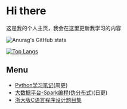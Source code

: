 # Hi there
这是我的个人主页，我会在这里更新我学习的内容

![Anurag's GitHub stats](https://github-readme-stats.vercel.app/api?username=Yuchen-Zhou&show_icons=true&theme=tokyonight)

[![Top Langs](https://github-readme-stats.vercel.app/api/top-langs/?username=Yuchen-Zhou&layout=compact&theme=tokyonight)](https://github.com/anuraghazra/github-readme-stats)

## Menu
- [Python学习笔记](https://github.com/Yuchen-Zhou/PythonLearning)(周更)
- [大数据平台-Spark编程(伪分布式)](https://github.com/Yuchen-Zhou/SparkWithBigdata)(日更)
- [浙大版C语言程序设计题目集](https://github.com/Yuchen-Zhou/PTA_ZJU_C)
